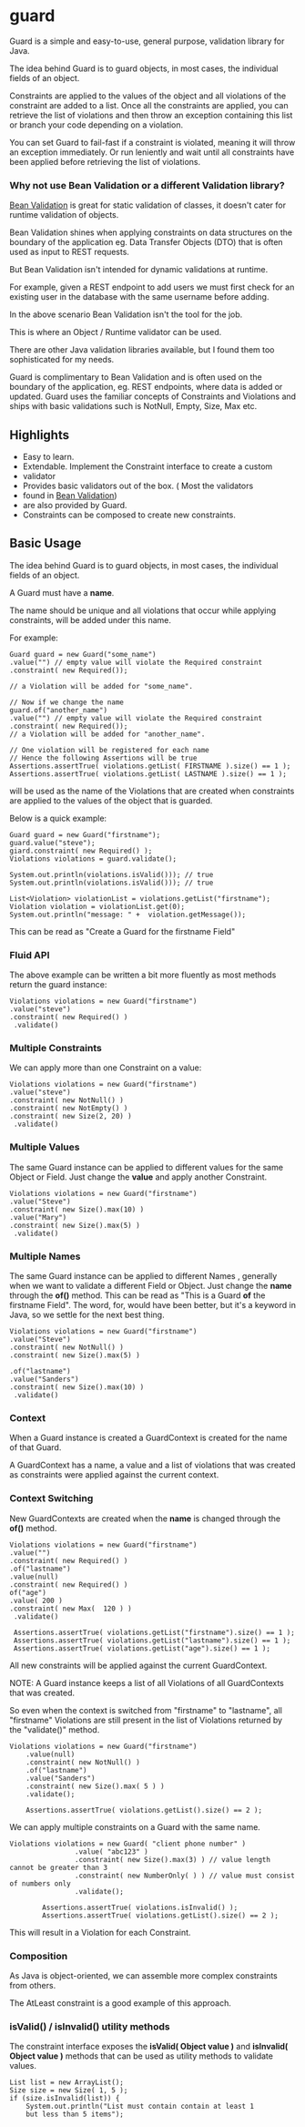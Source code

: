 # guard
Guard is a simple and easy-to-use, general purpose, validation library for Java.

The idea behind Guard is to guard objects, in most cases, the individual fields of an object.

Constraints are applied to the values of the object and all violations of the constraint are added
to a list. Once all the constraints are applied, you can retrieve the list of violations and 
then throw an exception containing this list or branch your code depending on a violation.  

You can set Guard to fail-fast if a constraint is violated, meaning it will throw an exception 
immediately. Or run leniently and wait until all constraints have been applied before retrieving
the list of violations.

### Why not use Bean Validation or a different Validation library?

[Bean Validation](https://beanvalidation.org/) is great
for static validation of classes, it doesn't cater for runtime
validation of objects.

Bean Validation shines when applying constraints on data
structures on the boundary of the application eg.
Data Transfer Objects (DTO) that is often used as input
to REST requests.

But Bean Validation isn't intended for dynamic validations
at runtime.

For example, given a REST endpoint to add users we must first check for an existing
user in the database with the same username before adding.

In the above scenario Bean Validation isn't the tool for the job.

This is where an Object / Runtime validator can be used.

There are other Java validation libraries available, but I found
them too sophisticated for my needs.

Guard is complimentary to Bean Validation and is often used on the boundary of the application,
eg. REST endpoints,  where data is added or updated.
Guard uses the familiar concepts of Constraints and Violations
and ships with basic validations such is NotNull, Empty, Size, Max etc.

## Highlights 
* Easy to learn.
* Extendable. Implement the Constraint interface to create a custom
* validator
* Provides basic validators out of the box. ( Most the validators
* found in [Bean Validation](https://beanvalidation.org/))
* are also provided by Guard.
* Constraints can be composed to create new constraints.

## Basic Usage
The idea behind Guard is to guard objects, in most cases, the individual fields of an object.

A Guard must have a **name**. 

The name should be unique and all violations that occur while applying constraints, will be
added under this name.

For example:
```
Guard guard = new Guard("some_name")
.value("") // empty value will violate the Required constraint
.constraint( new Required());

// a Violation will be added for "some_name".
 
// Now if we change the name
guard.of("another_name")
.value("") // empty value will violate the Required constraint
.constraint( new Required());
// a Violation will be added for "another_name".

// One violation will be registered for each name
// Hence the following Assertions will be true
Assertions.assertTrue( violations.getList( FIRSTNAME ).size() == 1 );
Assertions.assertTrue( violations.getList( LASTNAME ).size() == 1 );
```


will be used as the name of the Violations that are 
created when constraints are applied to the values of the object
that is guarded.

Below is a quick example:

```
Guard guard = new Guard("firstname");
guard.value("steve");
giard.constraint( new Required() );
Violations violations = guard.validate();

System.out.println(violations.isValid())); // true
System.out.println(violations.isValid())); // true

List<Violation> violationList = violations.getList("firstname");
Violation violation = violationList.get(0);
System.out.println("message: " +  violation.getMessage());
```

This can be read as "Create a Guard for the firstname Field"

### Fluid API
The above example can be written a bit more fluently as most
methods return the guard instance:

```
Violations violations = new Guard("firstname")
.value("steve")
.constraint( new Required() )
 .validate()
```

### Multiple Constraints
We can apply more than one Constraint on a value:

```
Violations violations = new Guard("firstname")
.value("steve")
.constraint( new NotNull() )
.constraint( new NotEmpty() )
.constraint( new Size(2, 20) )
 .validate()
```

### Multiple Values
The same Guard instance can be applied to different values
for the same Object or Field.
Just change the **value** and apply another Constraint.

```
Violations violations = new Guard("firstname")
.value("Steve")
.constraint( new Size().max(10) )
.value("Mary")
.constraint( new Size().max(5) )
 .validate()
```

### Multiple Names
The same Guard instance can be applied to different Names
, generally when we want to validate a different Field or
Object.
Just change the **name** through the **of()** method.
This can be read as "This is a Guard **of** the firstname Field".
The word, for, would have been better, but it's a keyword in Java,
so we settle for the next best thing.

```
Violations violations = new Guard("firstname")
.value("Steve")
.constraint( new NotNull() )
.constraint( new Size().max(5) )

.of("lastname")
.value("Sanders")
.constraint( new Size().max(10) )
 .validate()
```

### Context
When a Guard instance is created a GuardContext is created
for the name of that Guard.

A GuardContext has a name, a value and a 
list of violations that was created as constraints were applied 
against the current context.

### Context Switching
New GuardContexts are created when the **name** is changed
through the **of()** method.

```
Violations violations = new Guard("firstname")
.value("")
.constraint( new Required() )
.of("lastname")
.value(null)
.constraint( new Required() )
of("age")
.value( 200 )
.constraint( new Max(  120 ) )
 .validate()
 
 Assertions.assertTrue( violations.getList("firstname").size() == 1 );
 Assertions.assertTrue( violations.getList("lastname").size() == 1 );
 Assertions.assertTrue( violations.getList("age").size() == 1 );
```
 
All new constraints will be applied against the current 
GuardContext.

NOTE: A Guard instance keeps a list of all Violations of all
GuardContexts that was created.

So even when the context is switched from "firstname" to "lastname",
all "firstname" Violations are still present in the list of
Violations returned by the "validate()" method.

```
Violations violations = new Guard("firstname")
    .value(null)
    .constraint( new NotNull() )
    .of("lastname")
    .value("Sanders")
    .constraint( new Size().max( 5 ) )
    .validate();

    Assertions.assertTrue( violations.getList().size() == 2 ); 
```

We can apply multiple constraints on a Guard with the same
name.

```
Violations violations = new Guard( "client phone number" )
                .value( "abc123" )
                .constraint( new Size().max(3) ) // value length cannot be greater than 3
                .constraint( new NumberOnly( ) ) // value must consist of numbers only
                .validate();

        Assertions.assertTrue( violations.isInvalid() );
        Assertions.assertTrue( violations.getList().size() == 2 );
```
This will result in a Violation for each Constraint.

### Composition
As Java is object-oriented, we can assemble more complex constraints from 
others.

The AtLeast constraint is a good example of this approach.

### isValid() / isInvalid() utility methods
The constraint interface exposes the __isValid( Object value )__  and
__isInvalid( Object value )__ methods that can be used as utility methods
to validate values.

```
List list = new ArrayList();
Size size = new Size( 1, 5 );
if (size.isInvalid(list)) {
    System.out.println("List must contain contain at least 1 
    but less than 5 items");
```

